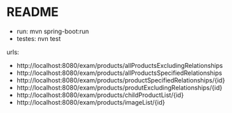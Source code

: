 # README #

 * run: mvn spring-boot:run
 * testes: nvn test

urls:

  * http://localhost:8080/exam/products/allProductsExcludingRelationships
  * http://localhost:8080/exam/products/allProductsSpecifiedRelationships
  * http://localhost:8080/exam/products/productSpecifiedRelationships/{id}
  * http://localhost:8080/exam/products/produtExcludingRelationships/{id}
  * http://localhost:8080/exam/products/childProductList/{id}
  * http://localhost:8080/exam/products/imageList/{id}